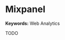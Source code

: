 # Mixpanel

**Keywords:** Web Analytics

TODO

<!--
/mp/track
/mp/engage
-->

<!--
https://github.com/akkikumar72/coordinape/blob/main/api/mp/track.ts
-->
